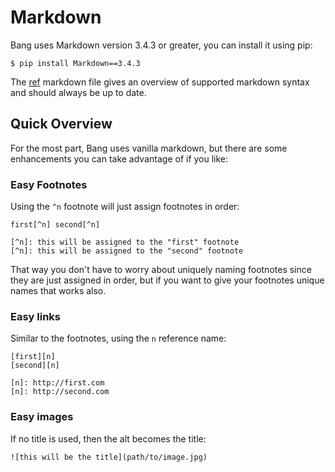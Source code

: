 # Markdown

Bang uses Markdown version 3.4.3 or greater, you can install it using pip:

    $ pip install Markdown==3.4.3

The [ref](https://github.com/Jaymon/bang/blob/master/bang/data/project/input/ref/index.md) markdown file gives an overview of supported markdown syntax and should always be up to date.


## Quick Overview

For the most part, Bang uses vanilla markdown, but there are some enhancements you can take advantage of if you like:

### Easy Footnotes

Using the `^n` footnote will just assign footnotes in order:

```
first[^n] second[^n]

[^n]: this will be assigned to the "first" footnote
[^n]: this will be assigned to the "second" footnote
```

That way you don't have to worry about uniquely naming footnotes since they are just assigned in order, but if you want to give your footnotes unique names that works also.


### Easy links

Similar to the footnotes, using the `n` reference name:

```
[first][n]
[second][n]

[n]: http://first.com
[n]: http://second.com
```


### Easy images

If no title is used, then the alt becomes the title:

```
![this will be the title](path/to/image.jpg)
```

